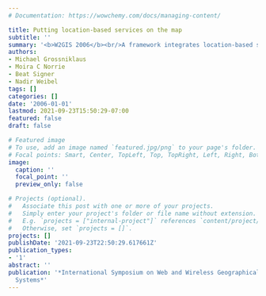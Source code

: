```yaml
---
# Documentation: https://wowchemy.com/docs/managing-content/

title: Putting location-based services on the map
subtitle: ''
summary: '<b>W2GIS 2006</b><br/>A framework integrates location-based services onto interactive maps, enabling web and mobile apps to query and display spatial data in real time. Architecture details and example use cases demonstrate how mapping location-based information enhances usability and flexibility.'
authors:
- Michael Grossniklaus
- Moira C Norrie
- Beat Signer
- Nadir Weibel
tags: []
categories: []
date: '2006-01-01'
lastmod: 2021-09-23T15:50:29-07:00
featured: false
draft: false

# Featured image
# To use, add an image named `featured.jpg/png` to your page's folder.
# Focal points: Smart, Center, TopLeft, Top, TopRight, Left, Right, BottomLeft, Bottom, BottomRight.
image:
  caption: ''
  focal_point: ''
  preview_only: false

# Projects (optional).
#   Associate this post with one or more of your projects.
#   Simply enter your project's folder or file name without extension.
#   E.g. `projects = ["internal-project"]` references `content/project/deep-learning/index.md`.
#   Otherwise, set `projects = []`.
projects: []
publishDate: '2021-09-23T22:50:29.617661Z'
publication_types:
- '1'
abstract: ''
publication: '*International Symposium on Web and Wireless Geographical Information
  Systems*'
---
```

